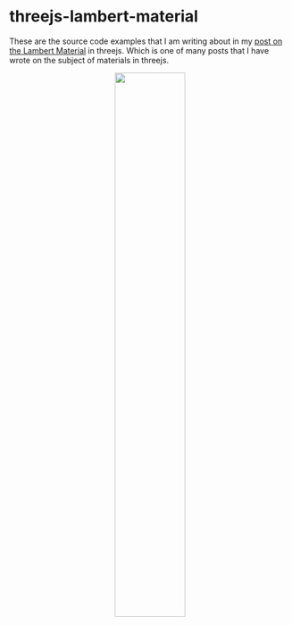 # threejs-lambert-material

These are the source code examples that I am writing about in my [post on the Lambert Material](https://dustinpfister.github.io/2018/04/08/threejs-lambert-material/) in threejs. Which is one of many posts that I have wrote on the subject of materials in threejs.

<div align="center">
      <a href="https://www.youtube.com/watch?v=gGiAEEJm5uU">
         <img src="https://img.youtube.com/vi/gGiAEEJm5uU/0.jpg" style="width:50%;">
      </a>
</div>

